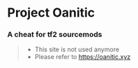 # Project Oanitic
### A cheat for tf2 sourcemods
> - This site is not used anymore
> - Please refer to https://oanitic.xyz

